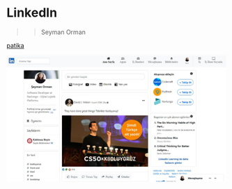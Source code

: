 # Linkedln

> >Seyman Orman

[patika](https://app.patika.dev/paths)

![Linkedln](https://github.com/Seyma13/Linkedln/blob/main/Ekran%20Al%C4%B1nt%C4%B1s%C4%B1.JPG)

